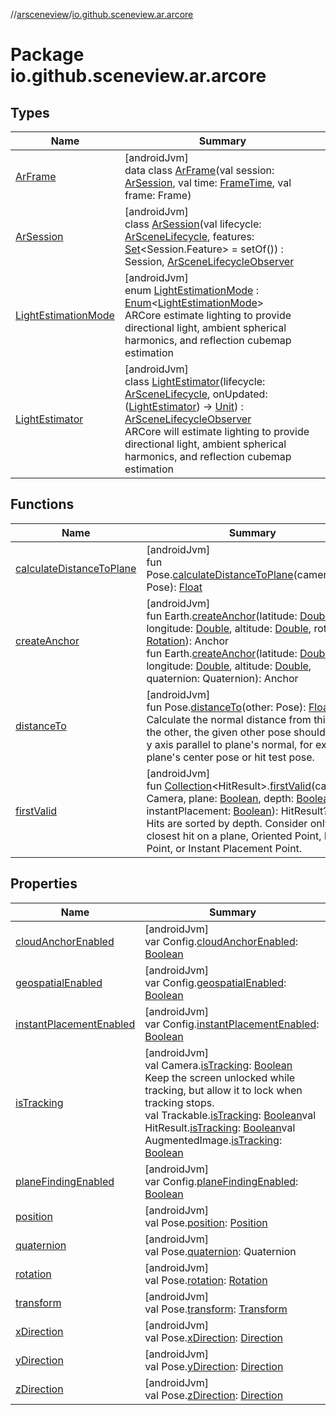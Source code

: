 //[arsceneview](../../index.md)/[io.github.sceneview.ar.arcore](index.md)

# Package io.github.sceneview.ar.arcore

## Types

| Name | Summary |
|---|---|
| [ArFrame](-ar-frame/index.md) | [androidJvm]<br>data class [ArFrame](-ar-frame/index.md)(val session: [ArSession](-ar-session/index.md), val time: [FrameTime](../../../sceneview/sceneview/io.github.sceneview.utils/-frame-time/index.md), val frame: Frame) |
| [ArSession](-ar-session/index.md) | [androidJvm]<br>class [ArSession](-ar-session/index.md)(val lifecycle: [ArSceneLifecycle](../io.github.sceneview.ar/-ar-scene-lifecycle/index.md), features: [Set](https://kotlinlang.org/api/latest/jvm/stdlib/kotlin.collections/-set/index.html)&lt;Session.Feature&gt; = setOf()) : Session, [ArSceneLifecycleObserver](../io.github.sceneview.ar/-ar-scene-lifecycle-observer/index.md) |
| [LightEstimationMode](-light-estimation-mode/index.md) | [androidJvm]<br>enum [LightEstimationMode](-light-estimation-mode/index.md) : [Enum](https://kotlinlang.org/api/latest/jvm/stdlib/kotlin/-enum/index.html)&lt;[LightEstimationMode](-light-estimation-mode/index.md)&gt; <br>ARCore estimate lighting to provide directional light, ambient spherical harmonics, and reflection cubemap estimation |
| [LightEstimator](-light-estimator/index.md) | [androidJvm]<br>class [LightEstimator](-light-estimator/index.md)(lifecycle: [ArSceneLifecycle](../io.github.sceneview.ar/-ar-scene-lifecycle/index.md), onUpdated: ([LightEstimator](-light-estimator/index.md)) -&gt; [Unit](https://kotlinlang.org/api/latest/jvm/stdlib/kotlin/-unit/index.html)) : [ArSceneLifecycleObserver](../io.github.sceneview.ar/-ar-scene-lifecycle-observer/index.md)<br>ARCore will estimate lighting to provide directional light, ambient spherical harmonics, and reflection cubemap estimation |

## Functions

| Name | Summary |
|---|---|
| [calculateDistanceToPlane](calculate-distance-to-plane.md) | [androidJvm]<br>fun Pose.[calculateDistanceToPlane](calculate-distance-to-plane.md)(cameraPose: Pose): [Float](https://kotlinlang.org/api/latest/jvm/stdlib/kotlin/-float/index.html) |
| [createAnchor](create-anchor.md) | [androidJvm]<br>fun Earth.[createAnchor](create-anchor.md)(latitude: [Double](https://kotlinlang.org/api/latest/jvm/stdlib/kotlin/-double/index.html), longitude: [Double](https://kotlinlang.org/api/latest/jvm/stdlib/kotlin/-double/index.html), altitude: [Double](https://kotlinlang.org/api/latest/jvm/stdlib/kotlin/-double/index.html), rotation: [Rotation](../../../sceneview/io.github.sceneview.math/-rotation/index.md)): Anchor<br>fun Earth.[createAnchor](create-anchor.md)(latitude: [Double](https://kotlinlang.org/api/latest/jvm/stdlib/kotlin/-double/index.html), longitude: [Double](https://kotlinlang.org/api/latest/jvm/stdlib/kotlin/-double/index.html), altitude: [Double](https://kotlinlang.org/api/latest/jvm/stdlib/kotlin/-double/index.html), quaternion: Quaternion): Anchor |
| [distanceTo](distance-to.md) | [androidJvm]<br>fun Pose.[distanceTo](distance-to.md)(other: Pose): [Float](https://kotlinlang.org/api/latest/jvm/stdlib/kotlin/-float/index.html)<br>Calculate the normal distance from this to the other, the given other pose should have y axis parallel to plane's normal, for example plane's center pose or hit test pose. |
| [firstValid](first-valid.md) | [androidJvm]<br>fun [Collection](https://kotlinlang.org/api/latest/jvm/stdlib/kotlin.collections/-collection/index.html)&lt;HitResult&gt;.[firstValid](first-valid.md)(camera: Camera, plane: [Boolean](https://kotlinlang.org/api/latest/jvm/stdlib/kotlin/-boolean/index.html), depth: [Boolean](https://kotlinlang.org/api/latest/jvm/stdlib/kotlin/-boolean/index.html), instantPlacement: [Boolean](https://kotlinlang.org/api/latest/jvm/stdlib/kotlin/-boolean/index.html)): HitResult?<br>Hits are sorted by depth. Consider only closest hit on a plane, Oriented Point, Depth Point, or Instant Placement Point. |

## Properties

| Name | Summary |
|---|---|
| [cloudAnchorEnabled](cloud-anchor-enabled.md) | [androidJvm]<br>var Config.[cloudAnchorEnabled](cloud-anchor-enabled.md): [Boolean](https://kotlinlang.org/api/latest/jvm/stdlib/kotlin/-boolean/index.html) |
| [geospatialEnabled](geospatial-enabled.md) | [androidJvm]<br>var Config.[geospatialEnabled](geospatial-enabled.md): [Boolean](https://kotlinlang.org/api/latest/jvm/stdlib/kotlin/-boolean/index.html) |
| [instantPlacementEnabled](instant-placement-enabled.md) | [androidJvm]<br>var Config.[instantPlacementEnabled](instant-placement-enabled.md): [Boolean](https://kotlinlang.org/api/latest/jvm/stdlib/kotlin/-boolean/index.html) |
| [isTracking](is-tracking.md) | [androidJvm]<br>val Camera.[isTracking](is-tracking.md): [Boolean](https://kotlinlang.org/api/latest/jvm/stdlib/kotlin/-boolean/index.html)<br>Keep the screen unlocked while tracking, but allow it to lock when tracking stops.<br>val Trackable.[isTracking](is-tracking.md): [Boolean](https://kotlinlang.org/api/latest/jvm/stdlib/kotlin/-boolean/index.html)val HitResult.[isTracking](is-tracking.md): [Boolean](https://kotlinlang.org/api/latest/jvm/stdlib/kotlin/-boolean/index.html)val AugmentedImage.[isTracking](is-tracking.md): [Boolean](https://kotlinlang.org/api/latest/jvm/stdlib/kotlin/-boolean/index.html) |
| [planeFindingEnabled](plane-finding-enabled.md) | [androidJvm]<br>var Config.[planeFindingEnabled](plane-finding-enabled.md): [Boolean](https://kotlinlang.org/api/latest/jvm/stdlib/kotlin/-boolean/index.html) |
| [position](position.md) | [androidJvm]<br>val Pose.[position](position.md): [Position](../../../sceneview/io.github.sceneview.math/-position/index.md) |
| [quaternion](quaternion.md) | [androidJvm]<br>val Pose.[quaternion](quaternion.md): Quaternion |
| [rotation](rotation.md) | [androidJvm]<br>val Pose.[rotation](rotation.md): [Rotation](../../../sceneview/io.github.sceneview.math/-rotation/index.md) |
| [transform](transform.md) | [androidJvm]<br>val Pose.[transform](transform.md): [Transform](../../../sceneview/io.github.sceneview.math/-transform/index.md) |
| [xDirection](x-direction.md) | [androidJvm]<br>val Pose.[xDirection](x-direction.md): [Direction](../../../sceneview/io.github.sceneview.math/-direction/index.md) |
| [yDirection](y-direction.md) | [androidJvm]<br>val Pose.[yDirection](y-direction.md): [Direction](../../../sceneview/io.github.sceneview.math/-direction/index.md) |
| [zDirection](z-direction.md) | [androidJvm]<br>val Pose.[zDirection](z-direction.md): [Direction](../../../sceneview/io.github.sceneview.math/-direction/index.md) |
